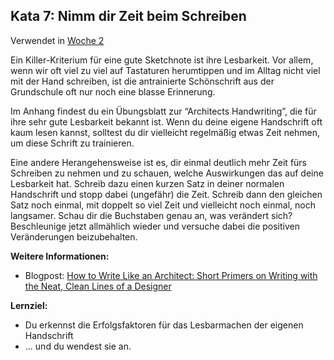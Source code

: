 ## Kata 7: Nimm dir Zeit beim Schreiben 

Verwendet in [Woche 2](0410_Woche_02.md)

Ein Killer-Kriterium für eine gute Sketchnote ist ihre Lesbarkeit. Vor allem, wenn wir oft viel zu viel auf Tastaturen herumtippen und im Alltag nicht viel mit der Hand schreiben, ist die antrainierte  Schönschrift aus der Grundschule oft nur noch eine blasse Erinnerung.

Im Anhang findest du ein Übungsblatt zur “Architects Handwriting”, die für ihre sehr gute Lesbarkeit bekannt  ist. Wenn du deine eigene Handschrift oft kaum lesen kannst, solltest du dir vielleicht regelmäßig etwas Zeit nehmen, um diese Schrift zu trainieren.

Eine andere Herangehensweise ist es, dir einmal deutlich mehr Zeit fürs Schreiben zu nehmen und zu schauen, welche Auswirkungen das auf deine Lesbarkeit hat. Schreib dazu einen kurzen Satz in deiner normalen Handschrift und stopp dabei (ungefähr) die Zeit. Schreib dann den gleichen Satz noch einmal, mit doppelt so viel Zeit und vielleicht noch einmal, noch langsamer. Schau dir die Buchstaben genau an, was verändert sich? Beschleunige jetzt allmählich wieder und versuche dabei die positiven Veränderungen beizubehalten.

**Weitere Informationen:**

- Blogpost: [How to Write Like an Architect: Short Primers on Writing with the Neat, Clean Lines of a Designer](http://www.openculture.com/2018/02/how-to-write-like-an-architect-short-primers-on-writing-with-the-neat-clean-lines-of-a-designer.html)

**Lernziel:**

- Du erkennst die Erfolgsfaktoren für das Lesbarmachen der eigenen Handschrift
- ... und du wendest sie an.